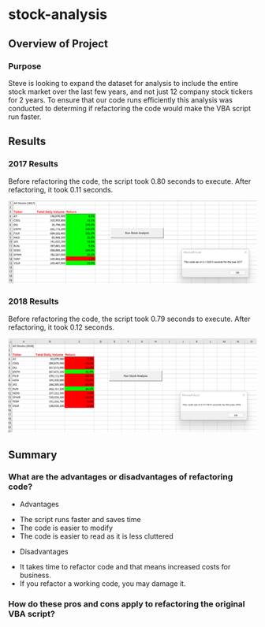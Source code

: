 # stock-analysis

## Overview of Project

### Purpose
Steve is looking to expand the dataset for analysis to include the entire stock market over the last few years, and not just 12 company stock tickers for 2 years. To ensure that our code runs efficiently this analysis was conducted to determing if refactoring the code would make the VBA script run faster. 

## Results

### 2017 Results
Before refactoring the code, the script took 0.80 seconds to execute. After refactoring, it took 0.11 seconds.

![2017_Results](https://github.com/SBaig01/stock-analysis/blob/b5e877e486e094335a1b7b730b87511c28617d5d/VBA_Challenge_2017.png)

### 2018 Results
Before refactoring the code, the script took 0.79 seconds to execute. After refactoring, it took 0.12 seconds.

![2018_Results](https://github.com/SBaig01/stock-analysis/blob/b5e877e486e094335a1b7b730b87511c28617d5d/VBA_Challenge_2018.png)

## Summary

### What are the advantages or disadvantages of refactoring code?
- Advantages
* The script runs faster and saves time
* The code is easier to modify
* The code is easier to read as it is less cluttered

- Disadvantages
* It takes time to refactor code and that means increased costs for business.
* If you refactor a working code, you may damage it.

### How do these pros and cons apply to refactoring the original VBA script?

